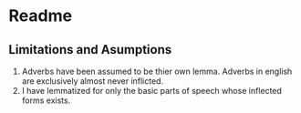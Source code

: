 # Readme

## Limitations and Asumptions

1. Adverbs have been assumed to be thier own lemma. Adverbs in english are exclusively almost never inflicted.
2. I have lemmatized for only the basic parts of speech whose inflected forms exists.
 
